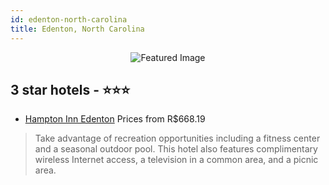```yaml
---
id: edenton-north-carolina
title: Edenton, North Carolina
---
```


<center><img src="https://i.travelapi.com/hotels/1000000/450000/448300/448259/9b37220d_z.jpg" alt="Featured Image" /></center>


##  3 star hotels - ⭐️⭐️⭐️

-    [Hampton Inn Edenton](https://us.hurb.com/hotels/edenton/hampton-inn-edenton-JNP-JP248051?cmp=18055) Prices from R$668.19
   > Take advantage of recreation opportunities including a fitness center and a seasonal outdoor pool. This hotel also features complimentary wireless Internet access, a television in a common area, and a picnic area.
